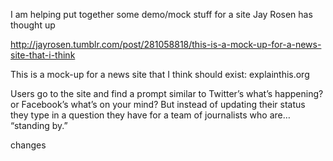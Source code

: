 I am helping put together some demo/mock stuff for a site Jay Rosen has thought up 

http://jayrosen.tumblr.com/post/281058818/this-is-a-mock-up-for-a-news-site-that-i-think


This is a mock-up for a news site that I think should exist: explainthis.org

Users go to the site and find a prompt similar to Twitter’s what’s happening? or Facebook’s what’s on your mind? But instead of updating their status they type in a question they have for a team of journalists who are… “standing by.”

changes
